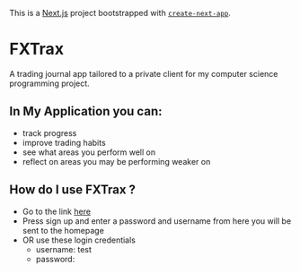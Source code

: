 This is a [Next.js](https://nextjs.org/) project bootstrapped with [`create-next-app`](https://github.com/vercel/next.js/tree/canary/packages/create-next-app).

# FXTrax

A trading journal app tailored to a private client for my computer science programming project. 

## In My Application you can:
  - track progress
  - improve trading habits
  - see what areas you perform well on
  - reflect on areas you may be performing weaker on

## How do I use FXTrax ?
  - Go to the link [here](https://project-rho-hazel.vercel.app/)
  - Press sign up and enter a password and username from here you will be sent to the homepage
  - OR use these login credentials
    - username: test
    - password: 
